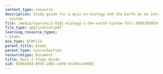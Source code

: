 ```yaml
---
content_type: resource
description: Study guide for a quiz on ecology and the Earth as an integrated dynamic
  system.
file: /media/courses/1-018j-ecology-i-the-earth-system-fall-2009/059b560d09451081a3994c3d4cce6602_MIT1_018JF09_guide_2.pdf
file_type: application/pdf
learning_resource_types:
- Exams
ocw_type: OCWFile
parent_title: Exams
parent_type: CourseSection
resourcetype: Document
title: Quiz 2 Study Guide
uid: 059b560d-0945-1081-a399-4c3d4cce6602
---
```

